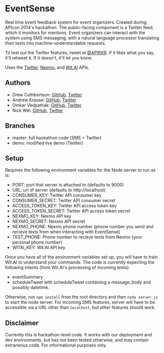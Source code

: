 EventSense
==========

Real time event feedback system for event organizers. Created during APIcon 2014's hackathon. The public-facing component is a Twitter feed, which it monitors for mentions. Event organizers can interact with the system using SMS messaging, with a natural language processor translating their texts into machine-understandable requests.

To test out the Twitter features, tweet at [@APIRXR](https://twitter.com/apirxr). If it likes what you say, it'll retweet it. If it doesn't, it'll let you know.

Uses the [Twitter](https://dev.twitter.com/), [Nexmo](https://www.nexmo.com/), and [Wit.AI](https://wit.ai/) APIs.

Authors
-------
- Drew Cuthbertson: [GitHub](https://github.com/syeoryn), [Twitter](https://twitter.com/drewcuth1)
- Andrew Krause: [GitHub](https://github.com/ackrause), [Twitter](https://twitter.com/ackrause)
- Omkar Vedpathak: [GitHub](https://github.com/omkarv), [Twitter](https://twitter.com/ovedpathak)
- Nick Wei: [GitHub](https://github.com/nickwei84), [Twitter](https://twitter.com/nickolaswei)

Branches
--------
- master: full hackathon code (SMS + Twitter)
- demo: modified live demo (Twitter)

Setup
------
Requires the following environment variables for the Node server to run as is:
- PORT: port that server is attached to (defaults to 9000)
- URL: url of server (defaults to http://localhost)
- CONSUMER_KEY: Twitter API consumer key
- CONSUMER_SECRET: Twitter API consumer secret
- ACCESS_TOKEN_KEY: Twitter API access token key
- ACCESS_TOKEN_SECRET: Twitter API access token secret
- NEXMO_KEY: Nexmo API key
- NEXMO_SECRET: Nexmo API secret
- NEXMO_PHONE: Nexmo phone number (phone number you send and recieve texts from when interacting with EventSense)
- TEST_PHONE: Phone number to recieve texts from Nexmo (your personal phone number)
- WITAI_KEY: Wit.AI API key

Once you have all of the environment variables set up, you will have to train Wit.AI to understand your commands. The code is currently expecting the following intents (from Wit.AI's processing of incoming texts):
- eventSummary
- scheduleTweet
with scheduleTweet containing a message_body and possibly datetime.

Otherwise, run `npm install` from the root directory and then `node server.js` to start the node server. For incoming SMS features, server will have to be accessible via a URL other than `localhost`, but other features should work.

Disclaimer
----------
Currently this is hackathon-level code. It works with our deployment and dev environments, but
has not been tested otherwise, and may contain extraneous code. For informational purposes only.
